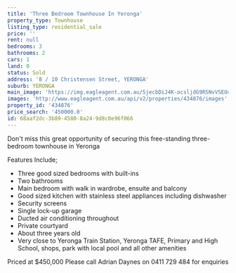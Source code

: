 ```yaml
---
title: 'Three Bedroom Townhouse In Yeronga'
property_type: Townhouse
listing_type: residential_sale
price: ''
rent: null
bedrooms: 3
bathrooms: 2
cars: 1
land: 0
status: Sold
address: '8 / 10 Christensen Street, YERONGA'
suburb: YERONGA
main_image: 'https://img.eagleagent.com.au/SjecbDiJ4K-ocsljdG9RSNvVSEU=/1280x854/smart/https://s3-us-west-2.amazonaws.com/eagleagent-orig/images/6818505/104633513-image-M.jpg'
images: 'http://www.eagleagent.com.au/api/v2/properties/434876/images'
property_id: '434876'
price_search: '450000.0'
id: 68aaf2dc-3b89-4580-8a24-9d8c0e96f066
---
```

Don't miss this great opportunity of securing this free-standing three-bedroom townhouse in Yeronga

Features Include;

- Three good sized bedrooms with built-ins
- Two bathrooms
- Main bedroom with walk in wardrobe, ensuite and balcony
- Good sized kitchen with stainless steel appliances including dishwasher
- Security screens
- Single lock-up garage
- Ducted air conditioning throughout
- Private courtyard
- About three years old
- Very close to Yeronga Train Station, Yeronga TAFE, Primary and High School, shops, park with local pool and all other amenities

Priced at $450,000
Please call Adrian Daynes on 0411 729 484 for enquiries